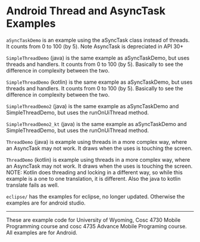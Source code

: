 Android Thread and AsyncTask Examples
===========

`aSyncTaskDemo` is an example using the aSyncTask class instead of threads.  It counts from 0 to 100 (by 5).  Note AsyncTask is depreciated in API 30+

`SimpleThreadDemo` (java) is the same example as aSyncTaskDemo, but uses threads and handlers. It counts from 0 to 100 (by 5).  Basically to see the difference in complexity between the two.

`SimpleThreadDemo` (kotlin) is the same example as aSyncTaskDemo, but uses threads and handlers. It counts from 0 to 100 (by 5).  Basically to see the difference in complexity between the two.

`SimpleThreadDemo2` (java) is the same example as aSyncTaskDemo and SimpleThreadDemo, but uses the runOnUiThread method.

`SimpleThreadDemo2_kt` (java) is the same example as aSyncTaskDemo and SimpleThreadDemo, but uses the runOnUiThread method.

`ThreadDemo` (java) is example using threads in a more complex way, where an AsyncTask may not work.  It draws when the uses is touching the screen.

`ThreadDemo` (kotlin) is example using threads in a more complex way, where an AsyncTask may not work.  It draws when the uses is touching the screen.  NOTE: Kotlin does threading and locking in a different way, so while this example is a one to one translation, it is different.  Also the java to kotlin translate fails as well.

`eclipse/` has the examples for eclipse, no longer updated.  Otherwise the examples are for android studio.

---

These are example code for University of Wyoming, Cosc 4730 Mobile Programming course and cosc 4735 Advance Mobile Programing course. 
All examples are for Android.

